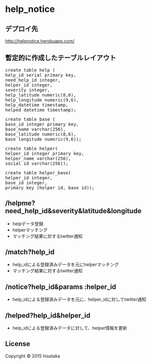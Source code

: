 # help_notice

## デプロイ先

http://helpnotice.herokuapp.com/

## 暫定的に作成したテーブルレイアウト
<pre>
create table help (
help_id serial primary key,
need_help_id integer,
helper_id integer,
severity integer,
help_latitude numeric(8,6),
help_longitude numeric(9,6),
help_datetime timestamp,
helped_datetime timestamp);
</pre>
<pre>
create table base (
base_id integer primary key,
base_name varchar(256),
base_latitude numeric(8,6),
base_longitude numeric(9,6));
</pre>
<pre>
create table helper(
helper_id integer primary key,
helper_name varchar(256),
social_id varchar(256));
</pre>
<pre>
create table helper_base(
helper_id integer,
base_id integer,
primary key (helper_id, base_id));
</pre>

## /helpme?need_help_id&severity&latitude&longitude

* helpデータ登録
* helperマッチング
* マッチング結果に対するtwitter通知

## /match?help_id

* help_idによる登録済みデータを元にhelperマッチング
* マッチング結果に対するtwitter通知

## /notice?help_id&params :helper_id

* help_idによる登録済みデータを元に、helper_idに対してtwitter通知

## /helped?help_id&helper_id

* help_idによる登録済みデータに対して、helper情報を更新

## License

Copyright © 2015 hisataka
